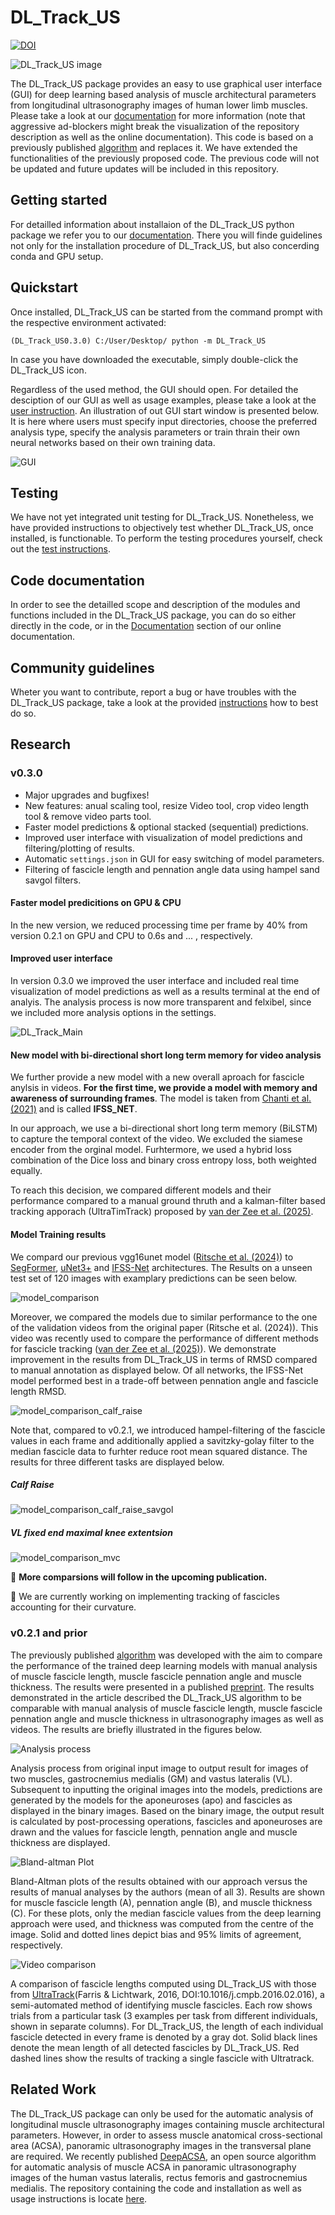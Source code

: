 # DL_Track_US

[![DOI](https://joss.theoj.org/papers/10.21105/joss.05206/status.svg)](https://doi.org/10.21105/joss.05206)

![DL_Track_US image](./DL_Track_US/gui_helpers/gui_files/DLTrack_logo.png)

The DL_Track_US package provides an easy to use graphical user interface (GUI) for deep learning based analysis of muscle architectural parameters from longitudinal ultrasonography images of human lower limb muscles. Please take a look at our [documentation](https://paulritsche.github.io/DL_Track_US/) for more information (note that aggressive ad-blockers might break the visualization of the repository description as well as the online documentation).
This code is based on a previously published [algorithm](https://github.com/njcronin/DL_Track) and replaces it. We have extended the functionalities of the previously proposed code. The previous code will not be updated and future updates will be included in this repository. 

## Getting started

For detailled information about installaion of the DL_Track_US python package we refer you to our [documentation](https://paulritsche.github.io/DL_Track_US/). There you will finde guidelines not only for the installation procedure of DL_Track_US, but also concerding conda and GPU setup.

## Quickstart

Once installed, DL_Track_US can be started from the command prompt with the respective environment activated:

``(DL_Track_US0.3.0) C:/User/Desktop/ python -m DL_Track_US`` 

In case you have downloaded the executable, simply double-click the DL_Track_US icon.

Regardless of the used method, the GUI should open. For detailed the desciption of our GUI as well as usage examples, please take a look at the [user instruction](https://paulritsche.github.io/DL_Track_US/). An illustration of out GUI start window is presented below. It is here where users must specify input directories, choose the preferred analysis type, specify the analysis parameters or train thrain their own neural networks based on their own training data. 

![GUI](./DL_Track_US/docs/md_graphics/DLTrack_mainUI.png)

## Testing

We have not yet integrated unit testing for DL_Track_US. Nonetheless, we have provided instructions to objectively test whether DL_Track_US, once installed, is functionable. To perform the testing procedures yourself, check out the [test instructions](https://paulritsche.github.io/DL_Track_US/).

## Code documentation 

In order to see the detailled scope and description of the modules and functions included in the DL_Track_US package, you can do so either directly in the code, or in the [Documentation](https://paulritsche.github.io/DL_Track_US/) section of our online documentation.

## Community guidelines

Wheter you want to contribute, report a bug or have troubles with the DL_Track_US package, take a look at the provided [instructions](https://paulritsche.github.io/DL_Track_US/) how to best do so.

## Research

### v0.3.0

- Major upgrades and bugfixes!
- New features: anual scaling tool, resize Video tool, crop video length tool & remove video parts tool.
- Faster model predictions & optional stacked (sequential) predictions.
- Improved user interface with visualization of model predictions and filtering/plotting of results.
- Automatic `settings.json` in GUI for easy switching of model parameters.
- Filtering of fascicle length and pennation angle data using hampel sand savgol filters.

#### Faster model predicitions on GPU & CPU

In the new version, we reduced processing time per frame by 40% from version 0.2.1 on GPU and CPU to 0.6s and ... , respectively.

#### Improved user interface

In version 0.3.0 we improved the user interface and included real time visualization of model predictions as well as a results terminal at the end of analyis. The analysis process is now more transparent and felxibel, since we included more analysis options in the settings. 

![DL_Track_Main](./DL_Track_US/docs/md_graphics/DLTrack_mainUI.png)

#### New model with bi-directional short long term memory for video analysis

We further provide a new model with a new overall aproach for fascicle anylsis in videos. **For the first time, we provide a model with memory and awareness of surrounding frames**. The model is taken from [Chanti et al. (2021)](https://ieeexplore.ieee.org/document/9350651) and is called **IFSS_NET**. 

In our approach, we use a bi-directional short long term memory (BiLSTM) to capture the temporal context of the video. We excluded the siamese encoder from the orginal model. Furhtermore, we used a hybrid loss combination of the Dice loss and binary cross entropy loss, both weighted equally. 

To reach this decision, we compared different models and their performance compared to a manual ground thruth and a kalman-filter based tracking apporach (UltraTimTrack) proposed by [van der Zee et al. (2025)](https://peerj.com/articles/cs-2636/). 

#### Model Training results 

We compard our previous vgg16unet model ([Ritsche et al. (2024)](https://doi.org/10.1016/j.ultrasmedbio.2024.01.004)) to [SegFormer](https://arxiv.org/pdf/2105.15203), [uNet3+](https://arxiv.org/pdf/2004.08790) and [IFSS-Net](https://ieeexplore.ieee.org/document/9350651) architectures. The Results on a unseen test set of 120 images with examplary predictions can be seen below. 

![model_comparison](./DL_Track_US/docs/md_graphics/model_training_test/model_comparison.png)

Moreover, we compared the models due to similar performance to the one of the validation videos from the original paper (Ritsche et al. (2024)). This video was recently used to compare the performance of different methods for fascicle tracking ([van der Zee et al. (2025)](https://peerj.com/articles/cs-2636/)). We demonstrate improvement in the results from DL_Track_US in terms of RMSD compared to manual annotation as displayed below. Of all networks, the IFSS-Net model performed best in a trade-off between pennation angle and fascicle length RMSD. 

![model_comparison_calf_raise](./DL_Track_US/docs/md_graphics/model_training_test/model_comparison_calf_raise.png)	

Note that, compared to v0.2.1, we introduced hampel-filtering of the fascicle values in each frame and additionally applied a savitzky-golay filter to the median fascicle data to furhter reduce root mean squared distance. The results for three different tasks are displayed below. 

##### Calf Raise

![model_comparison_calf_raise_savgol](./DL_Track_US/docs/md_graphics/model_training_test/model_comparison_calf_raise_savgol.png)

##### VL fixed end maximal knee extentsion

![model_comparison_mvc](./DL_Track_US/docs/md_graphics/model_training_test/model_comparison_mvc.png)


🚨 **More comparsions will follow in the upcoming publication.**

🚨 We are currently working on implementing tracking of fascicles accounting for their curvature.


### v0.2.1 and prior

The previously published [algorithm](https://github.com/njcronin/DL_Track_US) was developed with the aim to compare the performance of the trained deep learning models with manual analysis of muscle fascicle length, muscle fascicle pennation angle and muscle thickness. The results were presented in a published [preprint](https://arxiv.org/pdf/2009.04790.pdf). The results demonstrated in the article described the DL_Track_US algorithm to be comparable with manual analysis of muscle fascicle length, muscle fascicle pennation angle and muscle thickness in ultrasonography images as well as videos. The results are briefly illustrated in the figures below.

![Analysis process](./DL_Track_US/docs/md_graphics/prev_results_v0.2.1/Figure_analysis.png)

Analysis process from original input image to output result for images of two muscles, gastrocnemius medialis (GM) and vastus lateralis (VL). Subsequent to inputting the original images into the models, predictions are generated by the models for the aponeuroses (apo) and fascicles as displayed in the binary images. Based on the binary image, the output result is calculated by post-processing operations, fascicles and aponeuroses are drawn and the values for fascicle length, pennation angle and muscle thickness are displayed.

![Bland-altman Plot](./DL_Track_US/docs/md_graphics/prev_results_v0.2.1/Figure_B-A.png)

Bland-Altman plots of the results obtained with our approach versus the results of manual analyses by the authors (mean of all 3). Results are shown for muscle fascicle length (A), pennation angle (B), and muscle thickness (C). For these plots, only the median fascicle values from the deep learning approach were used, and thickness was computed from the centre of the image. Solid and dotted lines depict bias and 95% limits of agreement, respectively.

![Video comparison](./DL_Track_US/docs/md_graphics/prev_results_v0.2.1/Figure_video.png)

A comparison of fascicle lengths computed using DL_Track_US with those from [UltraTrack](https://sites.google.com/site/ultratracksoftware/home)(Farris & Lichtwark, 2016, DOI:10.1016/j.cmpb.2016.02.016), a semi-automated method of identifying muscle fascicles. Each row shows trials from a particular task (3 examples per task from different individuals, shown in separate columns). For DL_Track_US, the length of each individual fascicle detected in every frame is denoted by a gray dot. Solid black lines denote the mean length of all detected fascicles by DL_Track_US. Red dashed lines show the results of tracking a single fascicle with Ultratrack.

## Related Work

The DL_Track_US package can only be used for the automatic analysis of longitudinal muscle ultrasonography images containing muscle architectural parameters. However, in order to assess muscle anatomical cross-sectional area (ACSA), panoramic ultrasonography images in the transversal plane are required. We recently published [DeepACSA](https://journals.lww.com/acsm-msse/Abstract/2022/12000/DeepACSA__Automatic_Segmentation_of.21.aspx), an open source algorithm for automatic analysis of muscle ACSA in panoramic ultrasonography images of the human vastus lateralis, rectus femoris and gastrocnemius medialis. The repository containing the code and installation as well as usage instructions is locate [here](https://github.com/PaulRitsche/DeepACSA).


